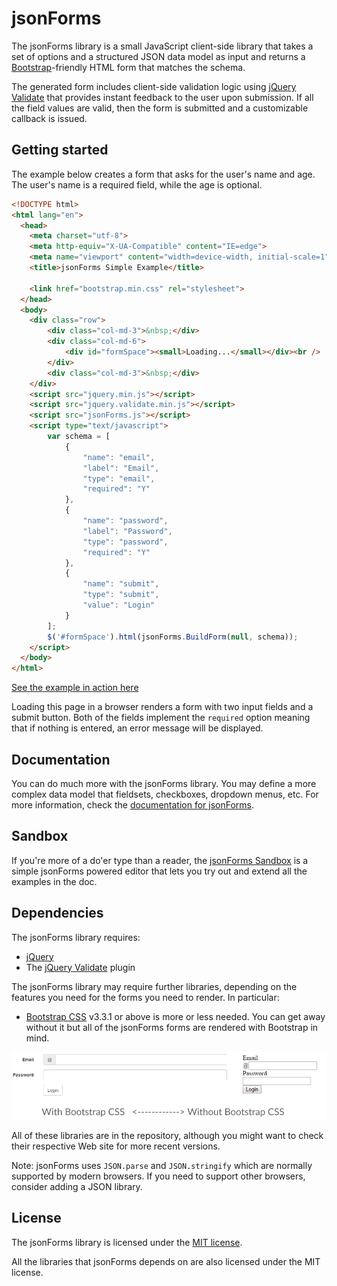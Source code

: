 jsonForms
=========

The jsonForms library is a small JavaScript client-side library that takes 
a set of options and a structured JSON data model as input and returns a 
[Bootstrap](http://getbootstrap.com/)-friendly HTML form that matches the schema.

The generated form includes client-side validation logic using 
[jQuery Validate](http://jqueryvalidation.org/) that provides instant feedback 
to the user upon submission. If all the field values are valid, then the form 
is submitted and a customizable callback is issued.

Getting started
---------------

The example below creates a form that asks for the user's name and age. The 
user's name is a required field, while the age is optional.

```html
<!DOCTYPE html>
<html lang="en">
  <head>
    <meta charset="utf-8">
    <meta http-equiv="X-UA-Compatible" content="IE=edge">
    <meta name="viewport" content="width=device-width, initial-scale=1">
    <title>jsonForms Simple Example</title>
	
	<link href="bootstrap.min.css" rel="stylesheet">
  </head>
  <body>
	<div class="row">
		<div class="col-md-3">&nbsp;</div>
		<div class="col-md-6">
			<div id="formSpace"><small>Loading...</small></div><br />
		</div>
		<div class="col-md-3">&nbsp;</div>
	</div>
    <script src="jquery.min.js"></script>
	<script src="jquery.validate.min.js"></script>
	<script src="jsonForms.js"></script>
	<script type="text/javascript">
		var schema = [
			{
				"name": "email",
				"label": "Email",
				"type": "email",
				"required": "Y"
			},
			{
				"name": "password",
				"label": "Password",
				"type": "password",
				"required": "Y"
			},
			{
				"name": "submit",
				"type": "submit",
				"value": "Login"
			}
		];
		$('#formSpace').html(jsonForms.BuildForm(null, schema));
	</script>
  </body>
</html>
```

[See the example in action here](https://rawgit.com/jonmash/jsonForms/master/examples/simple/simple.html)

Loading this page in a browser renders a form with two input fields and a submit button. 
Both of the fields implement the ```required``` option meaning that if nothing is entered, 
an error message will be displayed.

Documentation
-------------

You can do much more with the jsonForms library. You may define a more complex data model 
that fieldsets, checkboxes, dropdown menus, etc. For more information, check the 
[documentation for jsonForms](https://github.com/jonmash/jsonForms/wiki).


Sandbox
-------
If you're more of a do'er type than a reader, the 
[jsonForms Sandbox](https://rawgit.com/jonmash/jsonForms/master/examples/sandbox/sandbox.html) is a simple 
jsonForms powered editor that lets you try out and extend all the examples in the doc.


Dependencies
------------

The jsonForms library requires:
- [jQuery](http://jquery.com/)
- The [jQuery Validate](http://jqueryvalidation.org/) plugin

The jsonForms library may require further libraries, depending on the features you need for the forms you need to render. In particular:
- [Bootstrap CSS](http://getbootstrap.com/) v3.3.1 or above is more or less needed. You can get away without it but all of the jsonForms forms are rendered with Bootstrap in mind.

![alt tag](https://raw.githubusercontent.com/jonmash/jsonForms/master/examples/compare.png)

All of these libraries are in the repository, although you might want to check their respective Web site for more recent versions.

Note: jsonForms uses ```JSON.parse``` and ```JSON.stringify``` which are normally supported by modern browsers. If you need to support other browsers, consider adding a JSON library.


License
-------

The jsonForms library is licensed under the [MIT license](https://raw.githubusercontent.com/jonmash/jsonForms/master/LICENSE).

All the libraries that jsonForms depends on are also licensed under the MIT license.